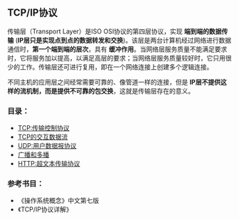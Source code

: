 ## TCP/IP协议

传输层（Transport Layer）是ISO OSI协议的第四层协议，实现 **端到端的数据传输** (**IP层只是实现点到点的数据转发和交换**)。该层是两台计算机经过网络进行数据通信时，**第一个端到端的层次**，具有 **缓冲作用**。当网络层服务质量不能满足要求时，它将服务加以提高，以满足高层的要求；当网络层服务质量较好时，它只用很少的工作。传输层还可进行复用，即在一个网络连接上创建多个逻辑连接。

不同主机的应用层之间经常需要可靠的、像管道一样的连接，但是 **IP层不提供这样的流机制，而是提供不可靠的包交换**，这就是传输层存在的意义。

###  目录：

  * [TCP:传输控制协议](tcp1.md)
  * [TCP的交互数据流](tcp2.md)
  * [UDP:用户数据报协议](udp1.md)
  * [广播和多播](tcpip12.md)
  * [HTTP:超文本传输协议](http.md)

### 参考书目：
   + 《操作系统概念》中文第七版
   + 《TCP/IP协议详解》
